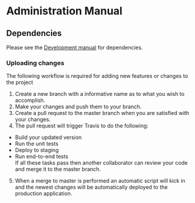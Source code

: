 # Administration Manual

## Dependencies
Please see the [Development manual](https://github.com/RU-DDoS/TicTacToe/blob/docs/docs/development_manual.md) for dependencies.

### Uploading changes
The following workflow is required for adding new features or changes to the project
1. Create a new branch with a informative name as to what you wish to accomplish.
2. Make your changes and push them to your branch.
3. Create a pull request to the master branch when you are satisfied with your changes.
4. The pull request will trigger Travis to do the following:
+ Build your updated version
+ Run the unit tests
+ Deploy to staging
+ Run end-to-end tests  
If all these tasks pass then another collaborator can review your code and merge it to the master branch.
5. When a merge to master is performed an automatic script will kick in and the newest changes will be automatically deployed to the production application.
